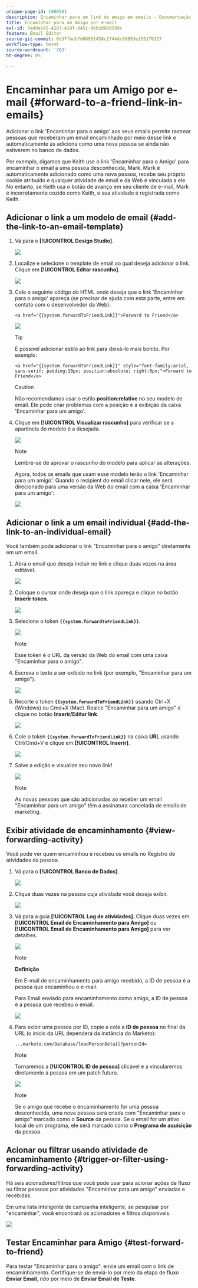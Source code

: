 ```yaml
---
unique-page-id: 1900581
description: Encaminhar para um link de amigo em emails - Documentação do Marketo - Documentação do produto
title: Encaminhar para um Amigo por e-mail
exl-id: 7addac65-4207-419f-845c-d6b2d08d299c
feature: Email Editor
source-git-commit: 0d37fbdb7d08901458c1744dc68893e155176327
workflow-type: tm+mt
source-wordcount: '703'
ht-degree: 0%

---
```


# Encaminhar para um Amigo por e-mail {#forward-to-a-friend-link-in-emails}

Adicionar o link &#39;Encaminhar para o amigo&#39; aos seus emails permite rastrear pessoas que receberam um email encaminhado por meio desse link e automaticamente as adiciona como uma nova pessoa se ainda não estiverem no banco de dados.

Por exemplo, digamos que Keith use o link &#39;Encaminhar para o Amigo&#39; para encaminhar o email a uma pessoa desconhecida, Mark. Mark é automaticamente adicionado como uma nova pessoa, recebe seu próprio cookie atribuído e qualquer atividade de email e da Web é vinculada a ele. No entanto, se Keith usa o botão de avanço em seu cliente de e-mail, Mark é incorretamente cozido como Keith, e sua atividade é registrada como Keith.

## Adicionar o link a um modelo de email {#add-the-link-to-an-email-template}

1. Vá para o **[!UICONTROL Design Studio]**.

   ![](assets/one-8.png)

1. Localize e selecione o template de email ao qual deseja adicionar o link. Clique em **[!UICONTROL Editar rascunho]**.

   ![](assets/two-7.png)

1. Cole o seguinte código do HTML onde deseja que o link &#39;Encaminhar para o amigo&#39; apareça (se precisar de ajuda com esta parte, entre em contato com o desenvolvedor da Web):

   `<a href="{{system.forwardToFriendLink}}">Forward to Friend</a>`

   ![](assets/three-7.png)

   >[!TIP]
   >
   >
   >É possível adicionar estilo ao link para deixá-lo mais bonito. Por exemplo:
   >
   >`<a href="{{system.forwardToFriendLink}}" style="font-family:arial, sans-serif; padding:10px; position:absolute; right:0px;">Forward to Friend</a>`

   >[!CAUTION]
   >
   >Não recomendamos usar o estilo **position:relative** no seu modelo de email. Ele pode criar problemas com a posição e a exibição da caixa &#39;Encaminhar para um amigo&#39;.

1. Clique em **[!UICONTROL Visualizar rascunho]** para verificar se a aparência do modelo é a desejada.

   ![](assets/four-5.png)

   >[!NOTE]
   >
   >Lembre-se de aprovar o rascunho do modelo para aplicar as alterações.

   Agora, todos os emails que usam esse modelo terão o link &#39;Encaminhar para um amigo&#39;. Quando o recipient do email clicar nele, ele será direcionado para uma versão da Web do email com a caixa &#39;Encaminhar para um amigo&#39;:

   ![](assets/f2afbox.png)

## Adicionar o link a um email individual {#add-the-link-to-an-individual-email}

Você também pode adicionar o link &quot;Encaminhar para o amigo&quot; diretamente em um email.

1. Abra o email que deseja incluir no link e clique duas vezes na área editável.

   ![](assets/five-4.png)

1. Coloque o cursor onde deseja que o link apareça e clique no botão **Inserir token**.

   ![](assets/six-2.png)

1. Selecione o token **`{{system.forwardToFriendLink}}`**.

   ![](assets/seven-1.png)

   >[!NOTE]
   >
   >Esse token é o URL da versão da Web do email com uma caixa &quot;Encaminhar para o amigo&quot;.

1. Escreva o texto a ser exibido no link (por exemplo, &quot;Encaminhar para um amigo&quot;).

   ![](assets/seven-1.png)

1. Recorte o token **`{{system.forwardToFriendLink}}`** usando Ctrl+X (Windows) ou Cmd+X (Mac). Realce &quot;Encaminhar para um amigo&quot; e clique no botão **Inserir/Editar link**.

   ![](assets/eight-1.png)

1. Cole o token **`{{system.forwardToFriendLink}}`** na caixa **URL** usando Ctrl/Cmd+V e clique em **[!UICONTROL Inserir]**.

   ![](assets/nine.png)

1. Salve a edição e visualize seu novo link!

   ![](assets/ten-1.png)

   >[!NOTE]
   >
   >As novas pessoas que são adicionadas ao receber um email &quot;Encaminhar para um amigo&quot; têm a assinatura cancelada de emails de marketing.

## Exibir atividade de encaminhamento {#view-forwarding-activity}

Você pode ver quem encaminhou e recebeu os emails no Registro de atividades da pessoa.

1. Vá para o **[!UICONTROL Banco de Dados]**.

   ![](assets/db.png)

1. Clique duas vezes na pessoa cuja atividade você deseja exibir.

   ![](assets/fourteen.png)

1. Vá para a guia **[!UICONTROL Log de atividades]**. Clique duas vezes em **[!UICONTROL Email de Encaminhamento para Amigo]** ou **[!UICONTROL Email de Encaminhamento para Amigo]** para ver detalhes.

   ![](assets/fifteen.png)

   >[!NOTE]
   >
   >**Definição**
   >
   >Em E-mail de encaminhamento para amigo recebido, a ID de pessoa é a pessoa que encaminhou o e-mail.
   >
   >Para Email enviado para encaminhamento como amigo, a ID de pessoa é a pessoa que recebeu o email.

   ![](assets/sixteen.png)

1. Para exibir uma pessoa por ID, copie e cole a **ID de pessoa** no final da URL (o início da URL dependerá da instância do Marketo):

   `...marketo.com/Database/loadPersonDetail?personId=`

   >[!NOTE]
   >
   >Tornaremos a **[!UICONTROL ID de pessoa]** clicável e a vincularemos diretamente à pessoa em um patch futuro.

   ![](assets/seventeen.png)

   >[!NOTE]
   >
   >Se o amigo que recebe o encaminhamento for uma pessoa desconhecida, uma nova pessoa será criada com &quot;Encaminhar para o amigo&quot; marcado como o **Source** da pessoa.
   >Se o email for um ativo local de um programa, ele será marcado como o **Programa de aquisição** da pessoa.

## Acionar ou filtrar usando atividade de encaminhamento {#trigger-or-filter-using-forwarding-activity}

Há seis acionadores/filtros que você pode usar para acionar ações de fluxo ou filtrar pessoas por atividades &quot;Encaminhar para um amigo&quot; enviadas e recebidas.

Em uma lista inteligente de campanha inteligente, se pesquisar por &quot;encaminhar&quot;, você encontrará os acionadores e filtros disponíveis.

![](assets/nineteen.png)

## Testar Encaminhar para Amigo {#test-forward-to-friend}

Para testar &quot;Encaminhar para o amigo&quot;, envie um email com o link de encaminhamento. Certifique-se de enviá-lo por meio da etapa de fluxo **Enviar Email**, *não* por meio de **Enviar Email de Teste**.
